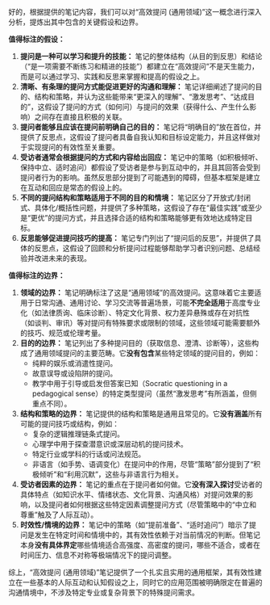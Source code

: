 好的，根据提供的笔记内容，我们可以对“高效提问 (通用领域)”这一概念进行深入分析，提炼出其中包含的关键假设和边界。

**值得标注的假设：**

1.  **提问是一种可以学习和提升的技能：** 笔记的整体结构（从目的到反思）和结论（“是一项需要不断练习和精进的技能”）都建立在“高效提问”不是天生能力，而是可以通过学习、实践和反思来掌握和提高的假设之上。
2.  **清晰、有条理的提问方式能促进更好的沟通和理解：** 笔记详细阐述了提问的目的、结构和策略，并认为这些能带来“更深入的理解”、“激发思考”、“达成目的”，这假设了提问的方式（如何问）与提问的效果（获得什么、产生什么影响）之间存在直接且积极的关联。
3.  **提问者能够且应该在提问前明确自己的目的：** 笔记将“明确目的”放在首位，并提供了反思点，这假设了提问者具备自我认知和目标设定能力，并且这样做对于实现提问的有效性至关重要。
4.  **受访者通常会根据提问的方式和内容给出回应：** 笔记中的策略（如积极倾听、保持中立、适时追问）都假设了受访者是参与到互动中的，并且其回答会受到提问者行为的影响。虽然反思部分提到了可能遇到的障碍，但基本框架是建立在互动和回应是常态的假设上的。
5.  **不同的提问结构和策略适用于不同的目的和情境：** 笔记区分了开放式/封闭式、具体化/概括性问题，并提供了多种策略，这假设了存在“最佳实践”或至少是“更优”的提问方式，并且选择合适的结构和策略能够更有效地达成特定目标。
6.  **反思能够促进提问技巧的提高：** 笔记专门列出了“提问后的反思”，并提供了具体的反思点，这假设了回顾和分析提问过程能够帮助学习者识别问题、总结经验并改进未来的表现。

**值得标注的边界：**

1.  **领域的边界：** 笔记明确标注了这是“通用领域”的高效提问。这意味着它主要适用于日常沟通、通用讨论、学习交流等普遍场景，可能**不完全适用**于高度专业化（如法律质询、临床诊断）、特定文化背景、权力差异悬殊或存在对抗性（如谈判、审讯）等对提问有特殊要求或限制的领域，这些领域可能需要额外的技巧、规范或伦理考量。
2.  **目的的边界：** 笔记列出了多种提问目的（获取信息、澄清、诊断等），这些构成了通用领域提问的主要范畴。它**没有包含**某些特定领域的提问目的，例如：
    *   纯粹的娱乐或消遣性提问。
    *   故意误导或设陷阱的提问。
    *   教学中用于引导或启发但答案已知（Socratic questioning in a pedagogical sense）的特定类型提问（虽然“激发思考”有所涵盖，但侧重点不同）。
3.  **结构和策略的边界：** 笔记提供的结构和策略是通用且常见的。它**没有涵盖**所有可能的提问技巧或结构，例如：
    *   复杂的逻辑推理链条式提问。
    *   心理学中用于探查潜意识或深层动机的提问技术。
    *   特定行业或学科的行话或问法规范。
    *   非语言（如手势、语调变化）在提问中的作用，尽管“策略”部分提到了“积极倾听”和“利用沉默”，这些与非语言行为相关。
4.  **受访者因素的边界：** 笔记的重点在于提问者如何做。它**没有深入探讨**受访者的具体特点（如知识水平、情绪状态、文化背景、沟通风格）对提问效果的影响，以及提问者如何根据这些特定因素调整提问方式（尽管策略中的“中立和尊重”触及了人际互动）。
5.  **时效性/情境的边界：** 笔记中的策略（如“提前准备”、“适时追问”）暗示了提问是发生在特定时间和情境中的，其有效性依赖于对当前情况的判断。但笔记本身**没有具体界定**哪些情境适合高强度、高密度的提问，哪些不适合，或者在时间压力、信息不对称等极端情况下的提问调整。

综上，“高效提问 (通用领域)”笔记提供了一个扎实且实用的通用框架，其有效性建立在一些基本的人际互动和认知假设之上，同时它的应用范围被明确限定在普遍的沟通情境中，不涉及特定专业或复杂背景下的特殊提问需求。